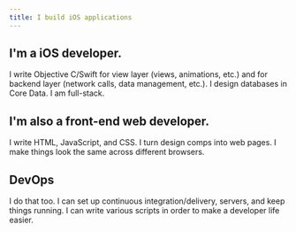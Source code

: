 ```yaml
---
title: I build iOS applications
---
```


## I'm a iOS developer.

I write Objective C/Swift for view layer (views, animations, etc.) and for backend layer (network calls, data management, etc.). I design databases in Core Data. I am full-stack.

## I'm also a front-end web developer.

I write HTML, JavaScript, and CSS. I turn design comps into web pages. I make things look the same across different browsers.

## DevOps

I do that too. I can set up continuous integration/delivery, servers, and keep things running. I can write various scripts in order to make a developer life easier.